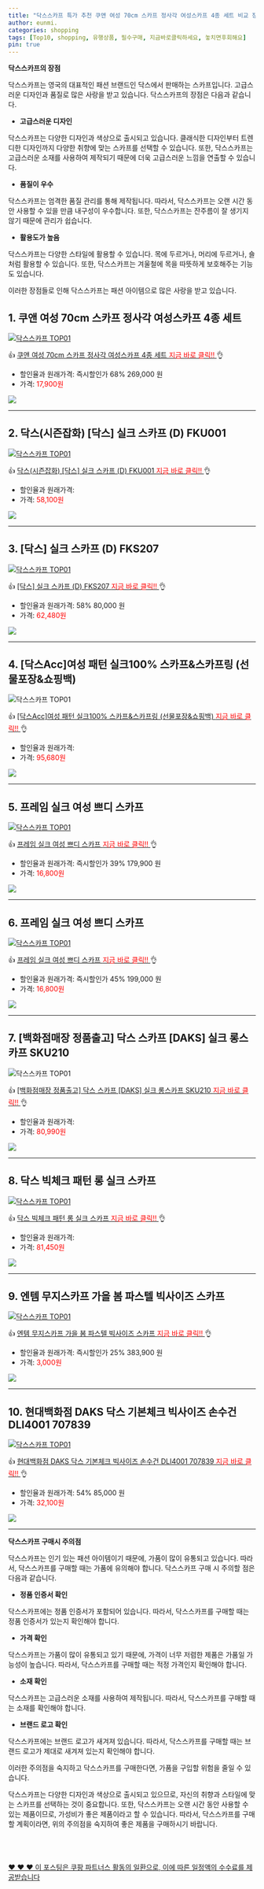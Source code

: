 ```yaml
---
title: "닥스스카프 특가 추천 쿠앤 여성 70cm 스카프 정사각 여성스카프 4종 세트 비교 장점"
author: eunmi.
categories: shopping
tags: [Top10, shopping, 유행상품, 필수구매, 지금바로클릭하세요, 놓치면후회해요]
pin: true
---
```

**닥스스카프의 장점**

닥스스카프는 영국의 대표적인 패션 브랜드인 닥스에서 판매하는 스카프입니다. 고급스러운 디자인과 품질로 많은 사랑을 받고 있습니다. 닥스스카프의 장점은 다음과 같습니다.

* **고급스러운 디자인**

닥스스카프는 다양한 디자인과 색상으로 출시되고 있습니다. 클래식한 디자인부터 트렌디한 디자인까지 다양한 취향에 맞는 스카프를 선택할 수 있습니다. 또한, 닥스스카프는 고급스러운 소재를 사용하여 제작되기 때문에 더욱 고급스러운 느낌을 연출할 수 있습니다.

* **품질이 우수**

닥스스카프는 엄격한 품질 관리를 통해 제작됩니다. 따라서, 닥스스카프는 오랜 시간 동안 사용할 수 있을 만큼 내구성이 우수합니다. 또한, 닥스스카프는 잔주름이 잘 생기지 않기 때문에 관리가 쉽습니다.

* **활용도가 높음**

닥스스카프는 다양한 스타일에 활용할 수 있습니다. 목에 두르거나, 머리에 두르거나, 숄처럼 활용할 수 있습니다. 또한, 닥스스카프는 겨울철에 목을 따뜻하게 보호해주는 기능도 있습니다.

이러한 장점들로 인해 닥스스카프는 패션 아이템으로 많은 사랑을 받고 있습니다.

   

## 1. 쿠앤 여성 70cm 스카프 정사각 여성스카프 4종 세트

[![닥스스카프 TOP01](https://thumbnail7.coupangcdn.com/thumbnails/remote/230x230ex/image/vendor_inventory/adca/73be78368fb5080c7d23ecab0f89b53510bfdff10fea178f2e0c73eb7103.jpg)](https://link.coupang.com/re/AFFSDP?lptag=AF3617701&subid=GithubCoopas&pageKey=7570498871&traceid=V0-153&itemId=19964311805&vendorItemId=87062806193)


👍 [쿠앤 여성 70cm 스카프 정사각 여성스카프 4종 세트 <font color=red> 지금 바로 클릭!! </font> ](https://link.coupang.com/re/AFFSDP?lptag=AF3617701&subid=GithubCoopas&pageKey=7570498871&traceid=V0-153&itemId=19964311805&vendorItemId=87062806193) 👌 


- 할인율과 원래가격: 즉시할인가 68%  269,000   원
- 가격: <span style='color:red'>17,900원</span>

[![](/discount_price.png)](https://link.coupang.com/re/AFFSDP?lptag=AF3617701&subid=GithubCoopas&pageKey=7570498871&traceid=V0-153&itemId=19964311805&vendorItemId=87062806193)

---


   

## 2. 닥스(시즌잡화) [닥스] 실크 스카프 (D) FKU001

[![닥스스카프 TOP01](https://thumbnail10.coupangcdn.com/thumbnails/remote/230x230ex/image/vendor_inventory/7f15/43f48144c33e0ea681b5a10b4fca41cb93e14c22a02d4c98ac09aa918fe2.jpg)](https://link.coupang.com/re/AFFSDP?lptag=AF3617701&subid=GithubCoopas&pageKey=6732435818&traceid=V0-153&itemId=15690302432&vendorItemId=87416607381)


👍 [닥스(시즌잡화) [닥스] 실크 스카프 (D) FKU001 <font color=red> 지금 바로 클릭!! </font> ](https://link.coupang.com/re/AFFSDP?lptag=AF3617701&subid=GithubCoopas&pageKey=6732435818&traceid=V0-153&itemId=15690302432&vendorItemId=87416607381) 👌 


- 할인율과 원래가격: 
- 가격: <span style='color:red'>58,100원</span>

[![](/discount_price.png)](https://link.coupang.com/re/AFFSDP?lptag=AF3617701&subid=GithubCoopas&pageKey=6732435818&traceid=V0-153&itemId=15690302432&vendorItemId=87416607381)

---


   

## 3. [닥스] 실크 스카프 (D) FKS207

[![닥스스카프 TOP01](https://thumbnail6.coupangcdn.com/thumbnails/remote/230x230ex/image/vendor_inventory/9be0/3c526c073556a20e4e690db4bbb5c20ea30fb54bd23ecdabad350cd4a189.png)](https://link.coupang.com/re/AFFSDP?lptag=AF3617701&subid=GithubCoopas&pageKey=6067580076&traceid=V0-153&itemId=11186618861&vendorItemId=85163301930)


👍 [[닥스] 실크 스카프 (D) FKS207 <font color=red> 지금 바로 클릭!! </font> ](https://link.coupang.com/re/AFFSDP?lptag=AF3617701&subid=GithubCoopas&pageKey=6067580076&traceid=V0-153&itemId=11186618861&vendorItemId=85163301930) 👌 


- 할인율과 원래가격: 58%  80,000   원
- 가격: <span style='color:red'>62,480원</span>

[![](/discount_price.png)](https://link.coupang.com/re/AFFSDP?lptag=AF3617701&subid=GithubCoopas&pageKey=6067580076&traceid=V0-153&itemId=11186618861&vendorItemId=85163301930)

---


   

## 4. [닥스Acc]여성 패턴 실크100% 스카프&스카프링 (선물포장&쇼핑백)

![닥스스카프 TOP01](https://thumbnail6.coupangcdn.com/thumbnails/remote/230x230ex/image/vendor_inventory/f386/e8319ec16981180bb26a6753c8cc1482e06e4a7b55680bebfaff562a93dd.JPG)


👍 [[닥스Acc]여성 패턴 실크100% 스카프&스카프링 (선물포장&쇼핑백) <font color=red> 지금 바로 클릭!! </font> ](https://link.coupang.com/re/AFFSDP?lptag=AF3617701&subid=GithubCoopas&pageKey=7249812347&traceid=V0-153&itemId=18438951327&vendorItemId=87229357091) 👌 


- 할인율과 원래가격: 
- 가격: <span style='color:red'>95,680원</span>

[![](/discount_price.png)](https://link.coupang.com/re/AFFSDP?lptag=AF3617701&subid=GithubCoopas&pageKey=7249812347&traceid=V0-153&itemId=18438951327&vendorItemId=87229357091)

---


   

## 5. 프레임 실크 여성 쁘디 스카프

[![닥스스카프 TOP01](https://thumbnail7.coupangcdn.com/thumbnails/remote/230x230ex/image/vendor_inventory/8726/c1658040aade9e30f158caf891f688131e547a79009ca49f37b9d2108a1f.jpg)](https://link.coupang.com/re/AFFSDP?lptag=AF3617701&subid=GithubCoopas&pageKey=6328402282&traceid=V0-153&itemId=13223312887&vendorItemId=84283298958)


👍 [프레임 실크 여성 쁘디 스카프 <font color=red> 지금 바로 클릭!! </font> ](https://link.coupang.com/re/AFFSDP?lptag=AF3617701&subid=GithubCoopas&pageKey=6328402282&traceid=V0-153&itemId=13223312887&vendorItemId=84283298958) 👌 


- 할인율과 원래가격: 즉시할인가 39%  179,900   원
- 가격: <span style='color:red'>16,800원</span>

[![](/discount_price.png)](https://link.coupang.com/re/AFFSDP?lptag=AF3617701&subid=GithubCoopas&pageKey=6328402282&traceid=V0-153&itemId=13223312887&vendorItemId=84283298958)

---


   

## 6. 프레임 실크 여성 쁘디 스카프

[![닥스스카프 TOP01](https://thumbnail8.coupangcdn.com/thumbnails/remote/230x230ex/image/vendor_inventory/3d5a/47ef782bdcc2f00cf39df039d7288b5c6d7e1a71aadcf0fe49785d7712e0.jpg)](https://link.coupang.com/re/AFFSDP?lptag=AF3617701&subid=GithubCoopas&pageKey=6328402282&traceid=V0-153&itemId=13223312893&vendorItemId=84283298953)


👍 [프레임 실크 여성 쁘디 스카프 <font color=red> 지금 바로 클릭!! </font> ](https://link.coupang.com/re/AFFSDP?lptag=AF3617701&subid=GithubCoopas&pageKey=6328402282&traceid=V0-153&itemId=13223312893&vendorItemId=84283298953) 👌 


- 할인율과 원래가격: 즉시할인가 45%  199,000   원
- 가격: <span style='color:red'>16,800원</span>

[![](/discount_price.png)](https://link.coupang.com/re/AFFSDP?lptag=AF3617701&subid=GithubCoopas&pageKey=6328402282&traceid=V0-153&itemId=13223312893&vendorItemId=84283298953)

---


   

## 7. [백화점매장 정품출고] 닥스 스카프 [DAKS] 실크 롱스카프 SKU210

![닥스스카프 TOP01](https://thumbnail10.coupangcdn.com/thumbnails/remote/230x230ex/image/vendor_inventory/31de/fc4db22346b66a759d789be3479145ebecdf1c7c9821ca7c281f1994dc77.JPG)


👍 [[백화점매장 정품출고] 닥스 스카프 [DAKS] 실크 롱스카프 SKU210 <font color=red> 지금 바로 클릭!! </font> ](https://link.coupang.com/re/AFFSDP?lptag=AF3617701&subid=GithubCoopas&pageKey=7568158907&traceid=V0-153&itemId=19952915164&vendorItemId=87506943096) 👌 


- 할인율과 원래가격: 
- 가격: <span style='color:red'>80,990원</span>

[![](/discount_price.png)](https://link.coupang.com/re/AFFSDP?lptag=AF3617701&subid=GithubCoopas&pageKey=7568158907&traceid=V0-153&itemId=19952915164&vendorItemId=87506943096)

---


   

## 8. 닥스 빅체크 패턴 롱 실크 스카프

[![닥스스카프 TOP01](https://thumbnail8.coupangcdn.com/thumbnails/remote/230x230ex/image/retail/images/2022/10/19/14/6/140d16f7-8b9d-41bf-a97b-7bb419ac127f.jpg)](https://link.coupang.com/re/AFFSDP?lptag=AF3617701&subid=GithubCoopas&pageKey=6853816841&traceid=V0-153&itemId=16337684313&vendorItemId=83529576955)


👍 [닥스 빅체크 패턴 롱 실크 스카프 <font color=red> 지금 바로 클릭!! </font> ](https://link.coupang.com/re/AFFSDP?lptag=AF3617701&subid=GithubCoopas&pageKey=6853816841&traceid=V0-153&itemId=16337684313&vendorItemId=83529576955) 👌 


- 할인율과 원래가격: 
- 가격: <span style='color:red'>81,450원</span>

[![](/discount_price.png)](https://link.coupang.com/re/AFFSDP?lptag=AF3617701&subid=GithubCoopas&pageKey=6853816841&traceid=V0-153&itemId=16337684313&vendorItemId=83529576955)

---


   

## 9. 엔템 무지스카프 가을 봄 파스텔 빅사이즈 스카프

[![닥스스카프 TOP01](https://thumbnail10.coupangcdn.com/thumbnails/remote/230x230ex/image/vendor_inventory/b72a/bc0a1d4ac889ad3bb2229e774a991930bcfc68e7ccf83246f6c74b43db48.jpg)](https://link.coupang.com/re/AFFSDP?lptag=AF3617701&subid=GithubCoopas&pageKey=1946838385&traceid=V0-153&itemId=3305265138&vendorItemId=71292173591)


👍 [엔템 무지스카프 가을 봄 파스텔 빅사이즈 스카프 <font color=red> 지금 바로 클릭!! </font> ](https://link.coupang.com/re/AFFSDP?lptag=AF3617701&subid=GithubCoopas&pageKey=1946838385&traceid=V0-153&itemId=3305265138&vendorItemId=71292173591) 👌 


- 할인율과 원래가격: 즉시할인가 25%  383,900   원
- 가격: <span style='color:red'>3,000원</span>

[![](/discount_price.png)](https://link.coupang.com/re/AFFSDP?lptag=AF3617701&subid=GithubCoopas&pageKey=1946838385&traceid=V0-153&itemId=3305265138&vendorItemId=71292173591)

---


   

## 10. 현대백화점 DAKS 닥스 기본체크 빅사이즈 손수건 DLI4001 707839

[![닥스스카프 TOP01](https://thumbnail6.coupangcdn.com/thumbnails/remote/230x230ex/image/vendor_inventory/018d/284ec49736f4ec7efdf5fcbc28f3353d45e93f857b3f231862068cdefb0a.jpg)](https://link.coupang.com/re/AFFSDP?lptag=AF3617701&subid=GithubCoopas&pageKey=7162760504&traceid=V0-153&itemId=18029532408&vendorItemId=87498231180)


👍 [현대백화점 DAKS 닥스 기본체크 빅사이즈 손수건 DLI4001 707839 <font color=red> 지금 바로 클릭!! </font> ](https://link.coupang.com/re/AFFSDP?lptag=AF3617701&subid=GithubCoopas&pageKey=7162760504&traceid=V0-153&itemId=18029532408&vendorItemId=87498231180) 👌 


- 할인율과 원래가격: 54%  85,000   원
- 가격: <span style='color:red'>32,100원</span>

[![](/discount_price.png)](https://link.coupang.com/re/AFFSDP?lptag=AF3617701&subid=GithubCoopas&pageKey=7162760504&traceid=V0-153&itemId=18029532408&vendorItemId=87498231180)

---
**닥스스카프 구매시 주의점**

닥스스카프는 인기 있는 패션 아이템이기 때문에, 가품이 많이 유통되고 있습니다. 따라서, 닥스스카프를 구매할 때는 가품에 유의해야 합니다. 닥스스카프 구매 시 주의할 점은 다음과 같습니다.

* **정품 인증서 확인**

닥스스카프에는 정품 인증서가 포함되어 있습니다. 따라서, 닥스스카프를 구매할 때는 정품 인증서가 있는지 확인해야 합니다.

* **가격 확인**

닥스스카프는 가품이 많이 유통되고 있기 때문에, 가격이 너무 저렴한 제품은 가품일 가능성이 높습니다. 따라서, 닥스스카프를 구매할 때는 적정 가격인지 확인해야 합니다.

* **소재 확인**

닥스스카프는 고급스러운 소재를 사용하여 제작됩니다. 따라서, 닥스스카프를 구매할 때는 소재를 확인해야 합니다.

* **브랜드 로고 확인**

닥스스카프에는 브랜드 로고가 새겨져 있습니다. 따라서, 닥스스카프를 구매할 때는 브랜드 로고가 제대로 새겨져 있는지 확인해야 합니다.

이러한 주의점을 숙지하고 닥스스카프를 구매한다면, 가품을 구입할 위험을 줄일 수 있습니다.

닥스스카프는 다양한 디자인과 색상으로 출시되고 있으므로, 자신의 취향과 스타일에 맞는 스카프를 선택하는 것이 중요합니다. 또한, 닥스스카프는 오랜 시간 동안 사용할 수 있는 제품이므로, 가성비가 좋은 제품이라고 할 수 있습니다. 따라서, 닥스스카프를 구매할 계획이라면, 위의 주의점을 숙지하여 좋은 제품을 구매하시기 바랍니다.<br><br><br><br><br> [ ❤ ❤ ❤ 이 포스팅은 쿠팡 파트너스 활동의 일환으로, 이에 따른 일정액의 수수료를 제공받습니다](https://link.coupang.com/a/bcEFyh)